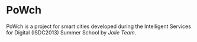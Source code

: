# PoWch

PoWch is a project for smart cities developed during the Intelligent Services for Digital (ISDC2013) Summer School by *Jolie Team*.